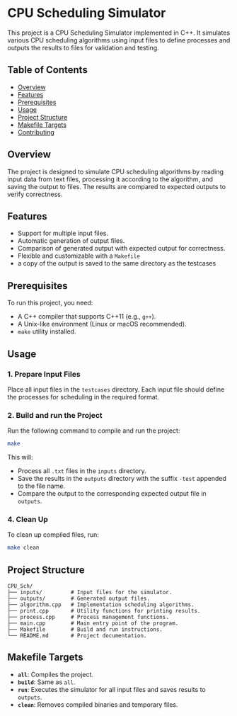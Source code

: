 # CPU Scheduling Simulator

This project is a CPU Scheduling Simulator implemented in C++. It simulates various CPU scheduling algorithms using input files to define processes and outputs the results to files for validation and testing.

## Table of Contents
- [Overview](#overview)
- [Features](#features)
- [Prerequisites](#prerequisites)
- [Usage](#usage)
- [Project Structure](#project-structure)
- [Makefile Targets](#makefile-targets)
- [Contributing](#contributing)

## Overview
The project is designed to simulate CPU scheduling algorithms by reading input data from text files, processing it according to the algorithm, and saving the output to files. The results are compared to expected outputs to verify correctness.

## Features
- Support for multiple input files.
- Automatic generation of output files.
- Comparison of generated output with expected output for correctness.
- Flexible and customizable with a `Makefile`
- a copy of the output is saved to the same directory as the testcases 



## Prerequisites
To run this project, you need:
- A C++ compiler that supports C++11 (e.g., `g++`).
- A Unix-like environment (Linux or macOS recommended).
- `make` utility installed.

## Usage
### 1. Prepare Input Files
Place all input files in the `testcases` directory. Each input file should define the processes for scheduling in the required format.

### 2. Build and run the Project
Run the following command to compile and run the project:
```bash
make
```

This will:
- Process all `.txt` files in the `inputs` directory.
- Save the results in the `outputs` directory with the suffix `-test` appended to the file name.
- Compare the output to the corresponding expected output file in `outputs`.

### 4. Clean Up
To clean up compiled files, run:
```bash
make clean
```

## Project Structure
```
CPU_Sch/
├── inputs/         # Input files for the simulator.
├── outputs/        # Generated output files.
├── algorithm.cpp   # Implementation scheduling algorithms.
├── print.cpp       # Utility functions for printing results.
├── process.cpp     # Process management functions.
├── main.cpp        # Main entry point of the program.
├── Makefile        # Build and run instructions.
└── README.md       # Project documentation.
```

## Makefile Targets
- **`all`**: Compiles the project.
- **`build`**: Same as `all`.
- **`run`**: Executes the simulator for all input files and saves results to `outputs`.
- **`clean`**: Removes compiled binaries and temporary files.




